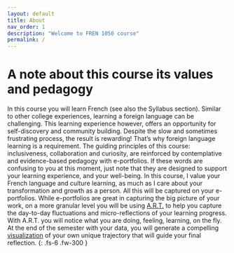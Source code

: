 ```yaml
---
layout: default
title: About 
nav_order: 1
description: "Welcome to FREN 1050 course"
permalink: /
---
```


# A note about this course its values and pedagogy

In this course you will learn French (see also the Syllabus section). Similar to other college experiences, learning a foreign language can be challenging. This learning experience however, offers an opportunity for self-discovery and community building. Despite the slow and sometimes frustrating process, the result is rewarding! That’s why foreign language learning is a requirement. The guiding principles of this course: inclusiveness, collaboration and curiosity, are reinforced by contemplative and evidence-based pedagogy with e-portfolios. If these words are confusing to you at this moment, just note that they are designed to support your learning experience, and your well-being. In this course, I value your French language and culture learning, as much as I care about your transformation and growth as a person. All this will be captured on your e-portfolios. While e-portfolios are great in capturing the big picture of your work, on a more granular level you will be using [A.R.T.]() to help you capture the day-to-day fluctuations and micro-reflections of your learning progress. With A.R.T. you will notice what you are doing, feeling, learning, on the fly. At the end of the semester with your data, you will generate a compelling [visualization]() of your own unique trajectory that will guide your final reflection.
{: .fs-6 .fw-300 }